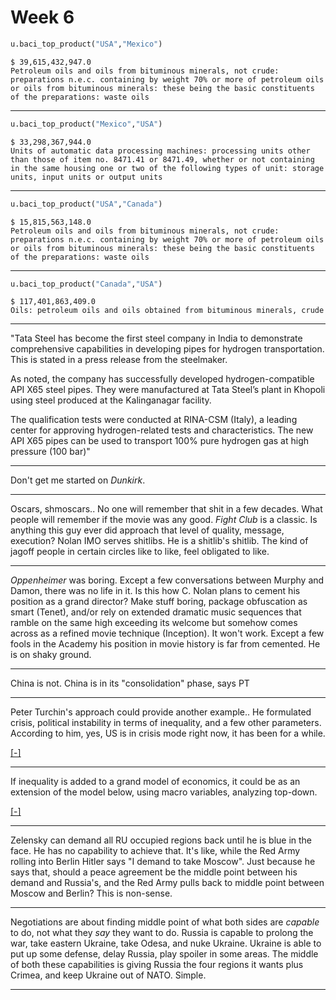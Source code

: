 # Week 6

```python
u.baci_top_product("USA","Mexico")
```

```text
$ 39,615,432,947.0
Petroleum oils and oils from bituminous minerals, not crude:
preparations n.e.c. containing by weight 70% or more of petroleum oils
or oils from bituminous minerals: these being the basic constituents
of the preparations: waste oils
```

---

```python
u.baci_top_product("Mexico","USA")
```

```text
$ 33,298,367,944.0
Units of automatic data processing machines: processing units other
than those of item no. 8471.41 or 8471.49, whether or not containing
in the same housing one or two of the following types of unit: storage
units, input units or output units
```

---

```python
u.baci_top_product("USA","Canada")
```

```text
$ 15,815,563,148.0
Petroleum oils and oils from bituminous minerals, not crude:
preparations n.e.c. containing by weight 70% or more of petroleum oils
or oils from bituminous minerals: these being the basic constituents
of the preparations: waste oils
```

---

```python
u.baci_top_product("Canada","USA")
```

```text
$ 117,401,863,409.0
Oils: petroleum oils and oils obtained from bituminous minerals, crude
```
---

"Tata Steel has become the first steel company in India to demonstrate
comprehensive capabilities in developing pipes for hydrogen
transportation. This is stated in a press release from the steelmaker.

As noted, the company has successfully developed hydrogen-compatible
API X65 steel pipes. They were manufactured at Tata Steel’s plant in
Khopoli using steel produced at the Kalinganagar facility.

The qualification tests were conducted at RINA-CSM (Italy), a leading
center for approving hydrogen-related tests and characteristics. The
new API X65 pipes can be used to transport 100% pure hydrogen gas at
high pressure (100 bar)"

---

Don't get me started on *Dunkirk*.

---

Oscars, shmoscars.. No one will remember that shit in a few decades.
What people will remember if the movie was any good. *Fight Club* is a
classic. Is anything this guy ever did approach that level of quality,
message, execution? Nolan IMO serves shitlibs. He is a shitlib's
shitlib. The kind of jagoff people in certain circles like to like,
feel obligated to like.

---

*Oppenheimer* was boring. Except a few conversations between Murphy
and Damon, there was no life in it. Is this how C. Nolan plans to
cement his position as a grand director? Make stuff boring, package
obfuscation as smart (Tenet), and/or rely on extended dramatic music
sequences that ramble on the same high exceeding its welcome but
somehow comes across as a refined movie technique (Inception). It
won't work. Except a few fools in the Academy his position in movie
history is far from cemented. He is on shaky ground.

---

China is not. China is in its "consolidation" phase, says PT

---

Peter Turchin's approach could provide another example.. He formulated
crisis, political instability in terms of inequality, and a few other
parameters. According to him, yes, US is in crisis mode right now, it
has been for a while.

[[-]](./2024/05/age-of-discord-math.html)

---

If inequality is added to a grand model of economics, it could be as
an extension of the model below, using macro variables, analyzing
top-down.

[[-]](./0119/2018/02/keen_math.html)

---

Zelensky can demand all RU occupied regions back until he is blue in
the face. He has no capability to achieve that. It's like, while the
Red Army rolling into Berlin Hitler says "I demand to take
Moscow". Just because he says that, should a peace agreement be the
middle point between his demand and Russia's, and the Red Army pulls
back to middle point between Moscow and Berlin? This is non-sense.

---

Negotiations are about finding middle point of what both sides are
*capable* to do, not what they *say* they want to do. Russia is
capable to prolong the war, take eastern Ukraine, take Odesa, and nuke
Ukraine. Ukraine is able to put up some defense, delay Russia, play
spoiler in some areas. The middle of both these capabilities is giving
Russia the four regions it wants plus Crimea, and keep Ukraine out of
NATO. Simple.

---

